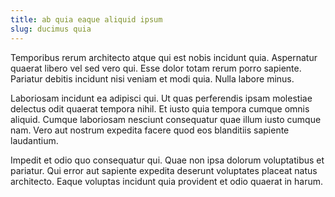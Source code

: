 ```yaml
---
title: ab quia eaque aliquid ipsum
slug: ducimus quia
---
```


Temporibus rerum architecto atque qui est nobis incidunt quia. Aspernatur quaerat libero vel sed vero qui. Esse dolor totam rerum porro sapiente. Pariatur debitis incidunt nisi veniam et modi quia. Nulla labore minus.

Laboriosam incidunt ea adipisci qui. Ut quas perferendis ipsam molestiae delectus odit quaerat tempora nihil. Et iusto quia tempora cumque omnis aliquid. Cumque laboriosam nesciunt consequatur quae illum iusto cumque nam. Vero aut nostrum expedita facere quod eos blanditiis sapiente laudantium.

Impedit et odio quo consequatur qui. Quae non ipsa dolorum voluptatibus et pariatur. Qui error aut sapiente expedita deserunt voluptates placeat natus architecto. Eaque voluptas incidunt quia provident et odio quaerat in harum.

